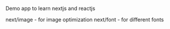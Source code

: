 Demo app to learn nextjs and reactjs

next/image - for image optimization
next/font - for different fonts
